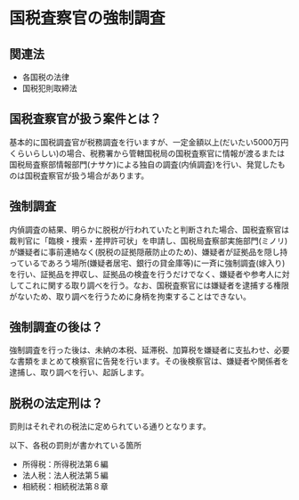 # 国税査察官の強制調査
## 関連法
- 各国税の法律
- 国税犯則取締法

## 国税査察官が扱う案件とは？
基本的に国税調査官が税務調査を行いますが、一定金額以上(だいたい5000万円くらいらしい)の場合、税務署から管轄国税局の国税査察官に情報が渡るまたは国税局査察部情報部門(ナサケ)による独自の調査(内偵調査)を行い、発覚したものは国税査察官が扱う場合があります。
## 強制調査
内偵調査の結果、明らかに脱税が行われていたと判断された場合、国税査察官は裁判官に「臨検・捜索・差押許可状」を申請し、国税局査察部実施部門(ミノリ)が嫌疑者に事前連絡なく(脱税の証拠隠蔽防止のため)、嫌疑者が証拠品を隠し持っているであろう場所(嫌疑者居宅、銀行の貸金庫等)に一斉に強制調査(嫁入り)を行い、証拠品を押収し、証拠品の検査を行うだけでなく、嫌疑者や参考人に対してこれに関する取り調べを行う。なお、国税査察官には嫌疑者を逮捕する権限がないため、取り調べを行うために身柄を拘束することはできない。
## 強制調査の後は？
強制調査を行った後は、未納の本税、延滞税、加算税を嫌疑者に支払わせ、必要な書類をまとめて検察官に告発を行います。その後検察官は、嫌疑者や関係者を逮捕し、取り調べを行い、起訴します。
## 脱税の法定刑は？
罰則はそれぞれの税法に定められている通りとなります。

以下、各税の罰則が書かれている箇所

- 所得税：所得税法第６編
- 法人税：法人税法第５編
- 相続税：相続税法第８章
